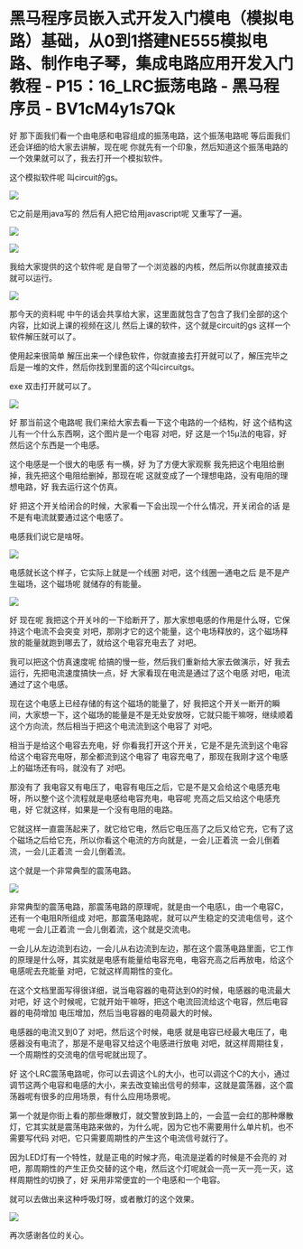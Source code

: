 # 黑马程序员嵌入式开发入门模电（模拟电路）基础，从0到1搭建NE555模拟电路、制作电子琴，集成电路应用开发入门教程 - P15：16_LRC振荡电路 - 黑马程序员 - BV1cM4y1s7Qk

好 那下面我们看一个由电感和电容组成的振荡电路，这个振荡电路呢 等后面我们还会详细的给大家去讲解，现在呢 你就先有一个印象，然后知道这个振荡电路的一个效果就可以了，我去打开一个模拟软件。

这个模拟软件呢 叫circuit的gs。

![](img/2c8a84bfa0972cfaef0c261ac1699faa_1.png)

它之前是用java写的 然后有人把它给用javascript呢 又重写了一遍。

![](img/2c8a84bfa0972cfaef0c261ac1699faa_3.png)

![](img/2c8a84bfa0972cfaef0c261ac1699faa_4.png)

我给大家提供的这个软件呢 是自带了一个浏览器的内核，然后所以你就直接双击就可以运行。

![](img/2c8a84bfa0972cfaef0c261ac1699faa_6.png)

那今天的资料呢 中午的话会共享给大家，这里面就包含了包含了我们全部的这个内容，比如说上课的视频在这儿 然后上课的软件，这个就是circuit的gs 这样一个软件解压就可以了。

使用起来很简单 解压出来一个绿色软件，你就直接去打开就可以了，解压完毕之后是一堆的文件，然后你找到里面的这个叫circuitgs。

exe 双击打开就可以了。

![](img/2c8a84bfa0972cfaef0c261ac1699faa_8.png)

好 那当前这个电路呢 我们来给大家去看一下这个电路的一个结构，好 这个结构这儿有一个什么东西啊，这个图片是一个电容 对吧，好 这是一个15μ法的电容，好 然后这个东西是一个电感。

这个电感是一个很大的电感 有一横，好 为了方便大家观察 我先把这个电阻给删掉，我先把这个电阻给删掉，那现在呢 这就变成了一个理想电路，没有电阻的理想电路，好 我去运行这个仿真。

好 把这个开关给闭合的时候，大家看一下会出现一个什么情况，开关闭合的话 是不是有电流就要通过这个电感了。

电感我们说它是啥呀。

![](img/2c8a84bfa0972cfaef0c261ac1699faa_10.png)

电感就长这个样子，它实际上就是一个线圈 对吧，这个线圈一通电之后 是不是产生磁场，这个磁场呢 就储存的有能量。

![](img/2c8a84bfa0972cfaef0c261ac1699faa_12.png)

好 现在呢 我把这个开关咔的一下给断开了，那大家想电感的作用是什么呀，它保持这个电流不会突变 对吧，那刚才它的这个能量，这个电场释放的，这个磁场释放的能量就跑到哪去了，就给这个电容充电去了 对吧。

我可以把这个仿真速度呢 给搞的慢一些，然后我们重新给大家去做演示，好 我去运行，先把电流速度搞快一点，好 大家看现在电流是通过了这个电感 对吧，电流通过了这个电感。

现在这个电感上已经存储的有这个磁场的能量了，好 我把这个开关一断开的瞬间，大家想一下，这个磁场的能量是不是无处安放呀，它就只能干嘛呀，继续顺着这个方向流，然后相当于把这个电流流到这个电容了 对吧。

相当于是给这个电容去充电，好 你看我打开这个开关，它是不是先流到这个电容 给这个电容充电呀，那全都流到这个电容了 电容充电了，那现在我刚才这个电感上的磁场还有吗，就没有了 对吧。

那没有了 我电容又有电压了，电容有电压之后，它是不是又会给这个电感充电呀，所以整个这个流程就是电感给电容充电，电容呢 充高之后又给这个电感充电，好 它就这样，如果是一个没有电阻的电路。

它就这样一直震荡起来了，就它给它电，然后它电压高了之后又给它充，它有了这个磁场之后给它充，所以你看这个电流的方向就是，一会儿正着流 一会儿倒着流，一会儿正着流 一会儿倒着流。

这个就是一个非常典型的震荡电路。

![](img/2c8a84bfa0972cfaef0c261ac1699faa_14.png)

非常典型的震荡电路，那震荡电路的原理呢，就是由一个电感L，由一个电容C，还有一个电阻R所组成 对吧，那震荡电路呢，就可以产生稳定的交流电信号，这个电呢 一会儿正着流 一会儿倒着流，这个就是交流电。

一会儿从左边流到右边，一会儿从右边流到左边，那在这个震荡电路里面，它工作的原理是什么呀，其实就是电感有能量给电容充电，电容充高之后再放电，给这个电感呢去充能量 对吧，它就这样周期性的变化。

在这个文档里面写得很详细，说当电容器的电荷达到0的时候，电感器的电流最大 对吧，好 这个时候呢，它就开始干嘛呀，把这个电流回流给这个电容，然后电容器的电荷增加 电压增加，然后当电容器的电荷最大的时候。

电感器的电流又到0了 对吧，然后这个时候，电感 就是电容已经最大电压了，电感器没有电流了，那是不是电容又给这个电感进行放电 对吧，就这样周期往复，一个周期性的交流电的信号呢就出现了。

好 这个LRC震荡电路呢，你可以去调这个L的大小，也可以调这个C的大小，通过调节这两个电容和电感的大小，来去改变输出信号的频率，这就是震荡器，这个震荡器呢有很多的应用场景，有什么应用场景呢。

第一个就是你街上看的那些爆散灯，就交警放到路上的，一会蓝一会红的那种爆散灯，它其实就是震荡电路来做的，为什么呢，因为它也不需要用什么单片机，也不需要写代码 对吧，它只需要周期性的产生这个电流信号就行了。

因为LED灯有一个特性，就是正电的时候才亮，电流是逆着的时候是不会亮的 对吧，那周期性的产生正负交替的这个电，然后这个灯呢就会一亮一灭一亮一灭，这样周期性的切换了，好 采用非常便宜的一个电感和一个电容。

就可以去做出来这种呼吸灯呀，或者散灯的这个效果。

![](img/2c8a84bfa0972cfaef0c261ac1699faa_16.png)

再次感谢各位的关心。